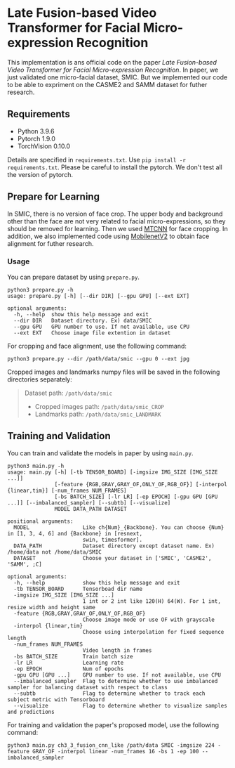 # Late Fusion-based Video Transformer for Facial Micro-expression Recognition
This implementation is ans official code on the paper *Late Fusion-based Video Transformer for Facial Micro-expression Recognition*. In paper, we just validated one micro-facial dataset, SMIC. But we implemented our code to be able to expriment on the CASME2 and SAMM dataset for futher research.

## Requirements
* Python 3.9.6
* Pytorch 1.9.0
* TorchVision 0.10.0

Details are specified in `requirements.txt`. Use `pip install -r requirements.txt`. Please be careful to install the pytorch. We don't test all the version of pytorch. 


## Prepare for Learning
In SMIC, there is no version of face crop. The upper body and background other than the face are not very related to facial micro-expressions, so they should be removed for learning. Then we used [MTCNN](https://github.com/timesler/facenet-pytorch) for face cropping. In addition, we also implemented code using [MobilenetV2](https://github.com/cunjian/pytorch_face_landmark) to obtain face alignment for futher research.

### Usage
You can prepare dataset by using `prepare.py`.
```
python3 prepare.py -h
usage: prepare.py [-h] [--dir DIR] [--gpu GPU] [--ext EXT]

optional arguments:
  -h, --help  show this help message and exit
  --dir DIR   Dataset directory. Ex) data/SMIC
  --gpu GPU   GPU number to use. If not available, use CPU
  --ext EXT   Choose image file extention in dataset
```

For cropping and face alignment, use the following command:
```
python3 prepare.py --dir /path/data/smic --gpu 0 --ext jpg
```
Cropped images and landmarks numpy files will be saved in the following directories separately: 

> Dataset path: `/path/data/smic`
> * Cropped images path: `/path/data/smic_CROP`
> * Landmarks path: `/path/data/smic_LANDMARK`

## Training and Validation
You can train and validate the models in paper by using `main.py`.
```
python3 main.py -h
usage: main.py [-h] [-tb TENSOR_BOARD] [-imgsize IMG_SIZE [IMG_SIZE ...]]
               [-feature {RGB,GRAY,GRAY_OF,ONLY_OF,RGB_OF}] [-interpol {linear,tim}] [-num_frames NUM_FRAMES]
               [-bs BATCH_SIZE] [-lr LR] [-ep EPOCH] [-gpu GPU [GPU ...]] [--imbalanced_sampler] [--subtb] [--visualize]
               MODEL DATA_PATH DATASET

positional arguments:
  MODEL                 Like ch{Num}_{Backbone}. You can choose {Num} in [1, 3, 4, 6] and {Backbone} in [resnext,
                        swin, timesformer].
  DATA_PATH             Dataset directory except dataset name. Ex) /home/data not /home/data/SMIC
  DATASET               Choose your dataset in ['SMIC', 'CASME2', 'SAMM', ;C]

optional arguments:
  -h, --help            show this help message and exit
  -tb TENSOR_BOARD      Tensorboad dir name
  -imgsize IMG_SIZE [IMG_SIZE ...]
                        1 int or 2 int like 120(H) 64(W). For 1 int, resize width and height same
  -feature {RGB,GRAY,GRAY_OF,ONLY_OF,RGB_OF}
                        Choose image mode or use OF with grayscale
  -interpol {linear,tim}
                        Choose using interpolation for fixed sequence length
  -num_frames NUM_FRAMES
                        Video length in frames
  -bs BATCH_SIZE        Train batch size
  -lr LR                Learning rate
  -ep EPOCH             Num of epochs
  -gpu GPU [GPU ...]    GPU number to use. If not available, use CPU
  --imbalanced_sampler  Flag to determine whether to use imbalanced sampler for balancing dataset with respect to class
  --subtb               Flag to determine whether to track each subject metric with Tensorboard
  --visualize           Flag to determine whether to visualize samples and predictions
```


For training and validation the paper's proposed model, use the following command:
```
python3 main.py ch3_3_fusion_cnn_like /path/data SMIC -imgsize 224 -feature GRAY_OF -interpol linear -num_frames 16 -bs 1 -ep 100 --imbalanced_sampler 
```